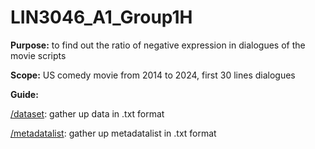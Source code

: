 # LIN3046_A1_Group1H

__Purpose:__
to find out the ratio of negative expression in dialogues of the movie scripts 

__Scope:__
US comedy movie from 2014 to 2024, first 30 lines dialogues

__Guide:__

[/dataset](dataset): gather up data in .txt format

[/metadatalist](LIN3046_A1_Group1H/metadatalist): gather up metadatalist in .txt format
